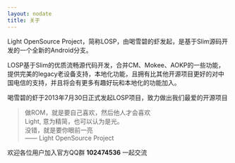 ```yaml
---
layout: nodate
title: 关于
---
```

Light OpenSource Project，简称LOSP，由喝雪碧的虾发起，是基于Slim源码开发的一个全新的Android分支。

LOSP基于Slim的优质流畅源代码开发，合并CM、Mokee、AOKP的一些功能，提供完美的legacy老设备支持，本地化功能，且拥有比其他开源项目更好的对中国电信的支持，并且将会有更多有趣好玩和本地化的功能加入。

喝雪碧的虾于2013年7月30日正式发起LOSP项目，致力做出我们最爱的开源项目

> 做ROM，就是要自己喜欢，然后他人才会喜欢  
> Light, 意为精简，也可以认为是光。  
> 没错，就是要你眼前一亮  
> —— Light OpenSource Project

欢迎各位用户加入官方QQ群 __102474536__ 一起交流
